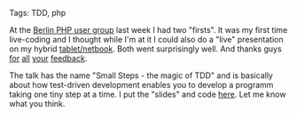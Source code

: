 Tags: TDD, php

At the [Berlin PHP user group][bephpug] last week I had two "firsts". It was my first time live-coding and I thought while I'm at it I could also do a "live" presentation on my hybrid [tablet/netbook][t500]. Both went surprisingly well. And thanks guys [for][comment1] [all][comment2] [your][comment3] [feedback][comment4].

The talk has the name "Small Steps - the magic of TDD" and is basically about how test-driven development enables you to develop a programm taking one tiny step at a time. I put the "slides" and code [here][talk]. Let me know what you think.

[bephpug]: http://bephpug.de
[t500]: http://www.samsung.com/us/computer/pcs/XE500T1C-A05US
[talk]: static/res/Nikolas_Martens_Small_steps__bephpug.zip
[comment1]: https://twitter.com/__edorian/status/385123964148019200
[comment2]: https://twitter.com/klimpong/status/385109934956093440
[comment3]: https://twitter.com/bephpug/status/385107357145239552
[comment4]: https://twitter.com/localheinz/status/385276391639773184